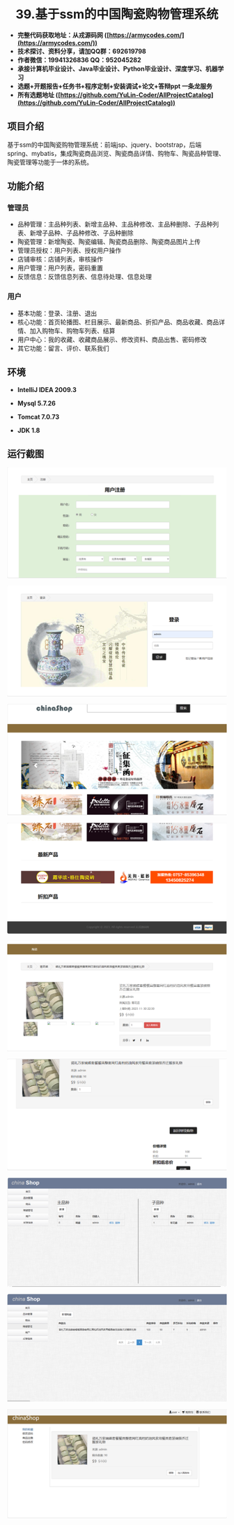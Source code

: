 <p><h1 align="center">39.基于ssm的中国陶瓷购物管理系统</h1></p>

- <b>完整代码获取地址：从戎源码网 ([https://armycodes.com/](https://armycodes.com/))</b>
- <b>技术探讨、资料分享，请加QQ群：692619798</b> 
- <b>作者微信：19941326836  QQ：952045282</b> 
- <b>承接计算机毕业设计、Java毕业设计、Python毕业设计、深度学习、机器学习</b>
- <b>选题+开题报告+任务书+程序定制+安装调试+论文+答辩ppt 一条龙服务</b>
- <b>所有选题地址 ([https://github.com/YuLin-Coder/AllProjectCatalog](https://github.com/YuLin-Coder/AllProjectCatalog)) </b>

## 项目介绍
基于ssm的中国陶瓷购物管理系统：前端jsp、jquery、bootstrap，后端 spring、mybatis，集成陶瓷商品浏览、陶瓷商品详情、购物车、陶瓷品种管理、陶瓷管理等功能于一体的系统。

## 功能介绍

### 管理员

- 品种管理：主品种列表、新增主品种、主品种修改、主品种删除、子品种列表、新增子品种、子品种修改、子品种删除
- 陶瓷管理：新增陶瓷、陶瓷编辑、陶瓷商品删除、陶瓷商品图片上传
- 管理员授权：用户列表、授权用户操作
- 店铺审核：店铺列表，审核操作
- 用户管理：用户列表，密码重置
- 反馈信息：反馈信息列表、信息待处理、信息处理

### 用户

- 基本功能：登录、注册、退出
- 核心功能：首页轮播图、栏目展示、最新商品、折扣产品、商品收藏、商品详情、加入购物车、购物车列表、结算
- 用户中心：我的收藏、收藏商品展示、修改资料、商品出售、密码修改
- 其它功能：留言、评价、联系我们

## 环境

- <b>IntelliJ IDEA 2009.3</b>

- <b>Mysql 5.7.26</b>

- <b>Tomcat 7.0.73</b>

- <b>JDK 1.8</b>


## 运行截图
![](screenshot/1.png)

![](screenshot/2.png)

![](screenshot/3.png)

![](screenshot/4.png)

![](screenshot/5.png)

![](screenshot/6.png)

![](screenshot/7.png)

![](screenshot/8.png)

![](screenshot/9.png)
